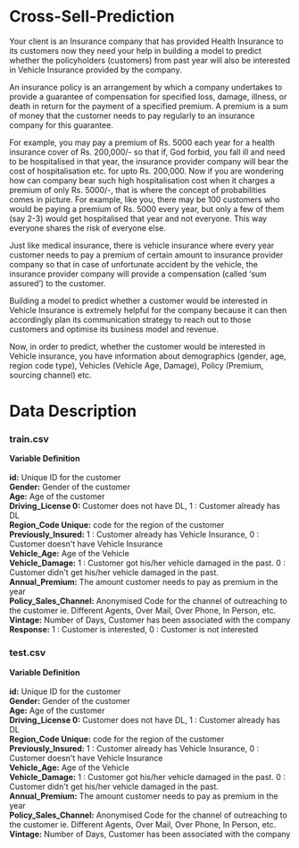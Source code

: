 # Cross-Sell-Prediction
Your client is an Insurance company that has provided Health Insurance to its customers now they need your help in building a model to predict whether the policyholders (customers) from past year will also be interested in Vehicle Insurance provided by the company.

An insurance policy is an arrangement by which a company undertakes to provide a guarantee of compensation for specified loss, damage, illness, or death in return for the payment of a specified premium. A premium is a sum of money that the customer needs to pay regularly to an insurance company for this guarantee.

For example, you may pay a premium of Rs. 5000 each year for a health insurance cover of Rs. 200,000/- so that if, God forbid, you fall ill and need to be hospitalised in that year, the insurance provider company will bear the cost of hospitalisation etc. for upto Rs. 200,000. Now if you are wondering how can company bear such high hospitalisation cost when it charges a premium of only Rs. 5000/-, that is where the concept of probabilities comes in picture. For example, like you, there may be 100 customers who would be paying a premium of Rs. 5000 every year, but only a few of them (say 2-3) would get hospitalised that year and not everyone. This way everyone shares the risk of everyone else.

Just like medical insurance, there is vehicle insurance where every year customer needs to pay a premium of certain amount to insurance provider company so that in case of unfortunate accident by the vehicle, the insurance provider company will provide a compensation (called ‘sum assured’) to the customer.

Building a model to predict whether a customer would be interested in Vehicle Insurance is extremely helpful for the company because it can then accordingly plan its communication strategy to reach out to those customers and optimise its business model and revenue. 

Now, in order to predict, whether the customer would be interested in Vehicle insurance, you have information about demographics (gender, age, region code type), Vehicles (Vehicle Age, Damage), Policy (Premium, sourcing channel) etc.

# Data Description

### train.csv
**Variable	Definition**<br>
<br>**id:**	Unique ID for the customer
<br>**Gender:**	Gender of the customer
<br>**Age:** Age of the customer
<br>**Driving_License	0:** Customer does not have DL, 1 : Customer already has DL
<br>**Region_Code	Unique:** code for the region of the customer
<br>**Previously_Insured:**	1 : Customer already has Vehicle Insurance, 0 : Customer doesn't have Vehicle Insurance
<br>**Vehicle_Age:**	Age of the Vehicle 
<br>**Vehicle_Damage:** 1 : Customer got his/her vehicle damaged in the past. 0 : Customer didn't get his/her vehicle damaged in the past.
<br>**Annual_Premium:**	The amount customer needs to pay as premium in the year
<br>**Policy_Sales_Channel:**	Anonymised Code for the channel of outreaching to the customer ie. Different Agents, Over Mail, Over Phone, In Person, etc.
<br>**Vintage:**	Number of Days, Customer has been associated with the company
<br>**Response:**	1 :  Customer is interested, 0 : Customer is not interested


### test.csv
**Variable	Definition**<br>
<br>**id:**	Unique ID for the customer
<br>**Gender:**	Gender of the customer
<br>**Age:** Age of the customer
<br>**Driving_License	0:** Customer does not have DL, 1 : Customer already has DL
<br>**Region_Code	Unique:** code for the region of the customer
<br>**Previously_Insured:**	1 : Customer already has Vehicle Insurance, 0 : Customer doesn't have Vehicle Insurance
<br>**Vehicle_Age:**	Age of the Vehicle 
<br>**Vehicle_Damage:** 1 : Customer got his/her vehicle damaged in the past. 0 : Customer didn't get his/her vehicle damaged in the past.
<br>**Annual_Premium:**	The amount customer needs to pay as premium in the year
<br>**Policy_Sales_Channel:**	Anonymised Code for the channel of outreaching to the customer ie. Different Agents, Over Mail, Over Phone, In Person, etc.
<br>**Vintage:**	Number of Days, Customer has been associated with the company
